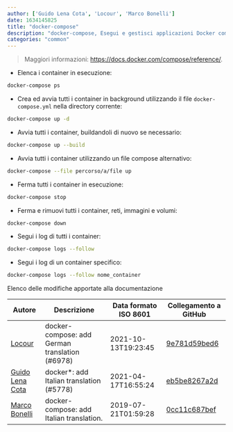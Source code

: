```yaml
---
author: ['Guido Lena Cota', 'Locour', 'Marco Bonelli']
date: 1634145825
title: "docker-compose"
description: "docker-compose, Esegui e gestisci applicazioni Docker composte da più container."
categories: "common"
---
```

> Maggiori informazioni: <https://docs.docker.com/compose/reference/>.

- Elenca i container in esecuzione:

```bash
docker-compose ps
```

- Crea ed avvia tutti i container in background utilizzando il file `docker-compose.yml` nella directory corrente:

```bash
docker-compose up -d
```

- Avvia tutti i container, buildandoli di nuovo se necessario:

```bash
docker-compose up --build
```

- Avvia tutti i container utilizzando un file compose alternativo:

```bash
docker-compose --file percorso/a/file up
```

- Ferma tutti i container in esecuzione:

```bash
docker-compose stop
```

- Ferma e rimuovi tutti i container, reti, immagini e volumi:

```bash
docker-compose down
```

- Segui i log di tutti i container:

```bash
docker-compose logs --follow
```

- Segui i log di un container specifico:

```bash
docker-compose logs --follow nome_container
```
Elenco delle modifiche apportate alla documentazione


Autore | Descrizione | Data formato ISO 8601 | Collegamento a GitHub
------|-----|-----|-----
[Locour](mailto:Locour@users.noreply.github.com) | docker-compose: add German translation (#6978) | 2021-10-13T19:23:45 | [9e781d59bed6](https://github.com/tldr-pages/tldr/commit/9e781d59bed60863bbf0de866c5f181d8622514e)
[Guido Lena Cota](mailto:guido.lenacota@gmail.com) | docker*: add Italian translation (#5778) | 2021-04-17T16:55:24 | [eb5be8267a2d](https://github.com/tldr-pages/tldr/commit/eb5be8267a2ddd4ba4da205eb6cbd6cff38f520e)
[Marco Bonelli](mailto:marco@mebeim.net) | docker-compose: add Italian translation. | 2019-07-21T01:59:28 | [0cc11c687bef](https://github.com/tldr-pages/tldr/commit/0cc11c687bef486e688a0e46484e4bc7e9d3d1cd)

